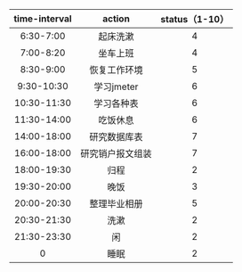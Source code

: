 
| time-interval | action | status（1-10） |
| :------:| :------: | :------: |
| 6:30-7:00 | 起床洗漱 | 4 |
| 7:00-8:20 | 坐车上班 | 4 |
| 8:30-9:00 | 恢复工作环境 | 5 |
| 9:30-10:30 | 学习jmeter | 6 |
| 10:30-11:30 | 学习各种表 | 6 |
| 11:30-14:00 | 吃饭休息 | 6 |
| 14:00-18:00 | 研究数据库表 | 7 |
| 16:00-18:00 | 研究销户报文组装 | 7 |
| 18:00-19:30 | 归程 | 2 |
| 19:30-20:00 | 晚饭 | 3 |
| 20:00-20:30 | 整理毕业相册 | 5 |
| 20:30-21:30 | 洗漱 | 2 |
| 21:30-23:30 | 闲 | 2 |
| 0 | 睡眠 | 2 |
